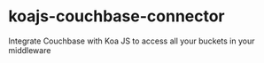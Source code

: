 # koajs-couchbase-connector
Integrate Couchbase with Koa JS to access all your buckets in your middleware 
